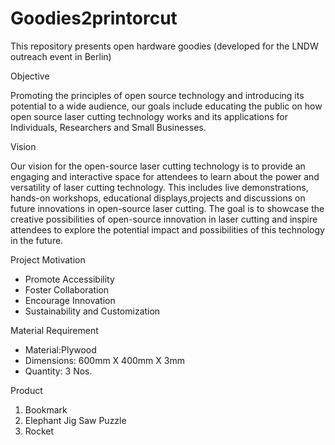 # Goodies2printorcut
This repository presents open hardware goodies (developed for the LNDW outreach event in Berlin)


Objective

Promoting the principles of open source technology and introducing its potential to a wide audience, our goals include educating the public on how open source laser cutting technology works and its applications for Individuals, Researchers and Small Businesses.

Vision

Our vision for the open-source laser cutting technology is to provide an engaging and interactive space for attendees to learn about the power and versatility of laser cutting technology. This includes live demonstrations, hands-on workshops, educational displays,projects and discussions on future innovations in open-source laser cutting. The goal is to showcase the creative possibilities of open-source innovation in laser cutting and inspire attendees to explore the potential impact and possibilities of this technology in the future.



Project Motivation
* Promote Accessibility
* Foster Collaboration
* Encourage Innovation
* Sustainability and Customization


Material Requirement

* Material:Plywood
* Dimensions: 600mm X 400mm X 3mm
* Quantity: 3 Nos.

         

Product
1. Bookmark
2. Elephant Jig Saw Puzzle
3. Rocket

